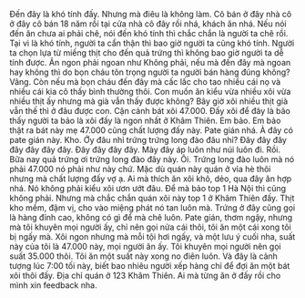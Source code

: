 Đến đây là khó tính đấy. Nhưng mà điêu là không làm. Cô bán ở đây nhà cô ở đây cô bán 18 năm rồi tại cửa nhà cô đây rồi nhá, khách ăn nhá. Nếu nói đến ăn chưa ai phải chê, nói đến khó tính thì chắc chắn là người ta chê rồi. Tại vì là khó tính, người ta cẩn thận thì bao giờ người ta cũng khó tính. Người ta chọn lựa từ miếng thịt cho đến quả trứng thì không bao giờ người ta dễ tính được. Ăn ngon phải ngoan như Không phải, nếu mà đến đây mà ngoan hay không thì do bọn cháu tôn trọng người ta người bán hàng đúng không? Vâng. Còn nếu mà bọn cháu đến đây mà cấc lấc cho tao nhiều cái nọ và nhiều cái kia cô thấy bình thường thôi. Con muốn ăn kiểu vừa nhiều xôi vừa nhiều thịt ấy nhưng mà già vẫn thấy được không? Bây giờ xôi nhiều thịt già vẫn thế thì ở đâu được con. Cận cảnh bát xôi 47.000. Đấy xôi để đây là bảo thấy người ta bảo là xôi đấy là ngon nhất ở Khâm Thiên. Em bảo. Em bảo thật ra bát này mẹ 47.000 cũng chất lượng đấy này. Pate gián nhá. À đây có pate gián này. Kho. Ớy đâu nhỉ trứng trứng long đào đâu nhỉ? Đây đây đây đây đây đây đây. Đây đây đây đây. Mày đây áp luôn như núi luôn đi. Rồi. Bữa nay quả trứng ơi trứng long đào đây này. Ôi. Trứng long đào luôn mà nó phải 47.000 nó phải như này chứ. Mặc dù quán này quán ở vỉa hè thôi nhưng mà chất lượng đấy vợ ạ. Ai mà thích ăn xôi khô, dẻo, qua đây ăn hợp nhá. Nó không phải kiểu xôi ươn ướt đâu. Để mà bảo top 1 Hà Nội thì cũng không phải. Nhưng mà chắc chắn quán xôi này top 1 ở Khâm Thiên đấy. Thịt kho mềm, đậm vị, cho vào miệng phát nó tan luôn mà. Trứng ở đây cũng gọi là hàng đỉnh cao, không có gì để mà chê luôn. Pate gián, thơm ngậy, nhưng mà tôi khuyên mọi người ấy, chỉ nên gọi nửa cái thôi, tôi ăn một cái xong tôi bị ngấy mà. Xôi ngon nhưng mà mỗi tội hơi ngấy, và một lưu ý cuối nha, suất này của tôi là 47.000 này, mọi người ăn ấy. Tôi khuyên mọi người nên gọi suất 35.000 thôi. Tôi ăn một suất này xong no điên luôn. Và đây là cảnh tượng lúc 7:00 tối này, biết bao nhiêu người xếp hàng chỉ để đợi ăn một bát xôi thôi đấy. Địa chỉ quán ở 123 Khâm Thiên. Ai mà từng ăn ở đấy rồi cho mình xin feedback nha.